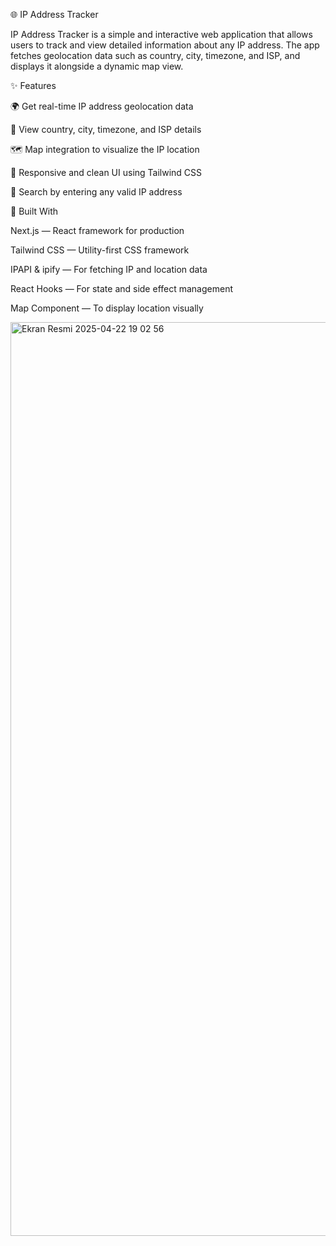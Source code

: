 🌐 IP Address Tracker

IP Address Tracker is a simple and interactive web application that allows users to track and view detailed information about any IP address. The app fetches geolocation data such as country, city, timezone, and ISP, and displays it alongside a dynamic map view.

✨ Features

🌍 Get real-time IP address geolocation data

🧭 View country, city, timezone, and ISP details

🗺️ Map integration to visualize the IP location

📱 Responsive and clean UI using Tailwind CSS

🎯 Search by entering any valid IP address

🔧 Built With

Next.js — React framework for production

Tailwind CSS — Utility-first CSS framework

IPAPI & ipify — For fetching IP and location data

React Hooks — For state and side effect management

Map Component — To display location visually

<img width="1462" alt="Ekran Resmi 2025-04-22 19 02 56" src="https://github.com/user-attachments/assets/e8c305f7-ee7e-4264-9d25-5308df2e98f5" />




